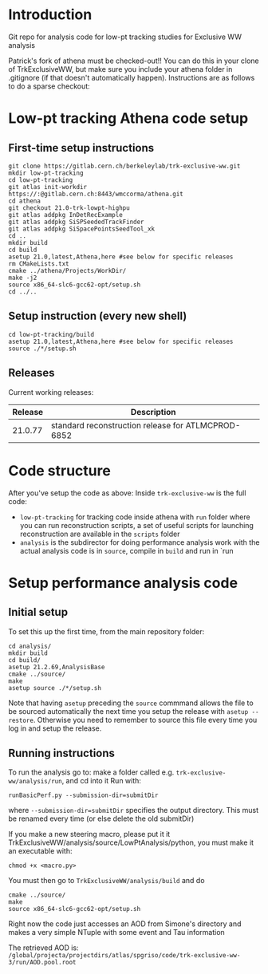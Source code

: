 # Introduction

Git repo for analysis code for low-pt tracking studies for Exclusive WW analysis

Patrick's fork of athena must be checked-out!!  You can do this in your clone of TrkExclusiveWW, but make sure you include your athena folder in .gitignore (if that doesn't automatically happen).  Instructions are as follows to do a sparse checkout:

# Low-pt tracking Athena code setup

## First-time setup instructions

```
git clone https://gitlab.cern.ch/berkeleylab/trk-exclusive-ww.git
mkdir low-pt-tracking
cd low-pt-tracking
git atlas init-workdir https://:@gitlab.cern.ch:8443/wmccorma/athena.git
cd athena
git checkout 21.0-trk-lowpt-highpu
git atlas addpkg InDetRecExample
git atlas addpkg SiSPSeededTrackFinder
git atlas addpkg SiSpacePointsSeedTool_xk
cd ..
mkdir build
cd build
asetup 21.0,latest,Athena,here #see below for specific releases
rm CMakeLists.txt
cmake ../athena/Projects/WorkDir/
make -j2
source x86_64-slc6-gcc62-opt/setup.sh
cd ../..
```

## Setup instruction (every new shell)
```
cd low-pt-tracking/build
asetup 21.0,latest,Athena,here #see below for specific releases
source ./*/setup.sh
```

## Releases
Current working releases:

| Release | Description |
| ------- | ----------- |
| 21.0.77 | standard reconstruction release for ATLMCPROD-6852 |


# Code structure

After you've setup the code as above:
Inside `trk-exclusive-ww` is the full code:
- `low-pt-tracking` for tracking code inside athena
  with `run` folder where you can run reconstruction scripts, a set of useful scripts for launching reconstruction are available in the `scripts` folder
- `analysis` is the subdirector for doing performance analysis work
  with the actual analysis code is in `source`, compile in `build` and run in `run

# Setup performance analysis code

## Initial setup

To set this up the first time, from the main repository folder:
```
cd analysis/
mkdir build
cd build/
asetup 21.2.69,AnalysisBase
cmake ../source/
make
asetup source ./*/setup.sh
```

Note that having `asetup` preceding the `source` commmand allows the file to be sourced automatically
the next time you setup the release with `asetup --restore`.
Otherwise you need to remember to source this file every time you log in and setup the release.


## Running instructions

To run the analysis go to: make a folder called e.g. `trk-exclusive-ww/analysis/run`, and cd into it
Run with:
```
runBasicPerf.py --submission-dir=submitDir
```

where `--submission-dir=submitDir` specifies the output directory.  This must be renamed every time (or else delete the old submitDir)

If you  make a new steering macro, please put it it TrkExclusiveWW/analysis/source/LowPtAnalysis/python, you must make it an executable with:
```
chmod +x <macro.py>
```
You must then go to `TrkExclusiveWW/analysis/build` and do
```
cmake ../source/
make
source x86_64-slc6-gcc62-opt/setup.sh
```

Right now the code just accesses an AOD from Simone's directory and makes a very simple NTuple with some event and Tau information

The retrieved AOD is: `/global/projecta/projectdirs/atlas/spgriso/code/trk-exclusive-ww-3/run/AOD.pool.root`



